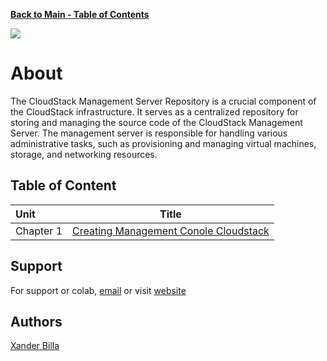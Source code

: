 [**Back to Main - Table of Contents**](https://github.com/xanderbilla/LPU-Academics#readme)

![](https://33333.cdn.cke-cs.com/kSW7V9NHUXugvhoQeFaf/images/2cd49546dc12bfcfbcc9f7770da8938277bb1e7866c93874.png)

# About

The CloudStack Management Server Repository is a crucial component of the CloudStack infrastructure. It serves as a centralized repository for storing and managing the source code of the CloudStack Management Server. The management server is responsible for handling various administrative tasks, such as provisioning and managing virtual machines, storage, and networking resources.

## Table of Content

| Unit      |    Title                    |
| :-------- | :----------: |
| Chapter 1 | [Creating Management Conole Cloudstack](https://github.com/xanderbilla/LPU-Academics/blob/main/INT362%20-%20CLOUDSTACK/Experiment%201.md) |

## Support

For support or colab, [email](mailto:dev.xanderbilla@gmail.com) or visit [website](https://xanderbilla.com)

## Authors

[Xander Billa](https://xanderbilla.com)
